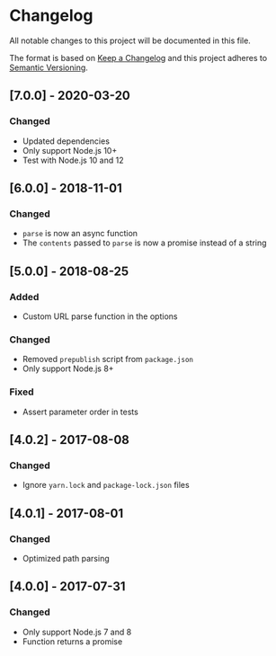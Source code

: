 # Changelog

All notable changes to this project will be documented in this file.

The format is based on [Keep a Changelog](http://keepachangelog.com/en/1.0.0/) and this project adheres to [Semantic Versioning](http://semver.org/spec/v2.0.0.html).

## [7.0.0] - 2020-03-20

### Changed

- Updated dependencies
- Only support Node.js 10+
- Test with Node.js 10 and 12

## [6.0.0] - 2018-11-01

### Changed

- `parse` is now an async function
- The `contents` passed to `parse` is now a promise instead of a string

## [5.0.0] - 2018-08-25

### Added

- Custom URL parse function in the options

### Changed

- Removed `prepublish` script from `package.json`
- Only support Node.js 8+

### Fixed

- Assert parameter order in tests

## [4.0.2] - 2017-08-08

### Changed

- Ignore `yarn.lock` and `package-lock.json` files

## [4.0.1] - 2017-08-01

### Changed

- Optimized path parsing

## [4.0.0] - 2017-07-31

### Changed

- Only support Node.js 7 and 8
- Function returns a promise